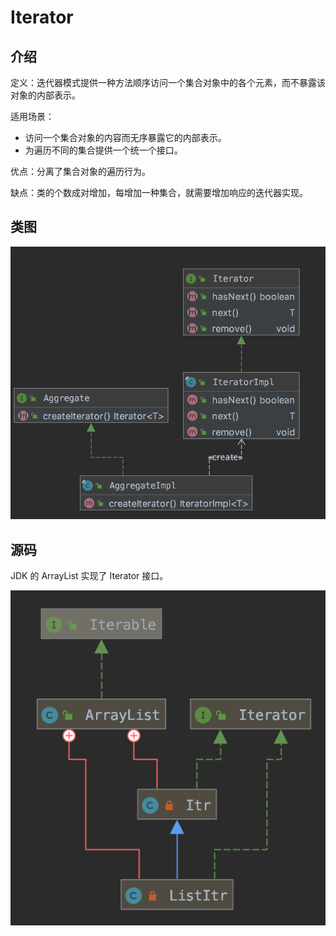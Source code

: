 # Iterator

## 介绍

定义：迭代器模式提供一种方法顺序访问一个集合对象中的各个元素，而不暴露该对象的内部表示。

适用场景：

* 访问一个集合对象的内容而无序暴露它的内部表示。
* 为遍历不同的集合提供一个统一个接口。

优点：分离了集合对象的遍历行为。

缺点：类的个数成对增加，每增加一种集合，就需要增加响应的迭代器实现。

## 类图

![](../../.gitbook/assets/image%20%2867%29.png)

## 源码

JDK 的 ArrayList 实现了 Iterator 接口。

![](../../.gitbook/assets/image%20%28146%29.png)

